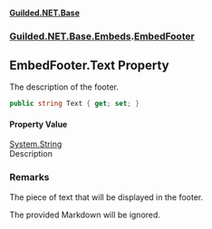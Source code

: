 
#### [Guilded.NET.Base](Guilded_NET_Base 'Guilded.NET.Base')
### [Guilded.NET.Base.Embeds](Guilded_NET_Base#Guilded_NET_Base_Embeds 'Guilded.NET.Base.Embeds').[EmbedFooter](EmbedFooter 'Guilded.NET.Base.Embeds.EmbedFooter')
## EmbedFooter.Text Property

The description of the footer.
```csharp
public string Text { get; set; }
```


#### Property Value
[System.String](https://docs.microsoft.com/en-us/dotnet/api/System.String 'System.String')  
Description

### Remarks
  
The piece of text that will be displayed in the footer.  
  
The provided Markdown will be ignored.